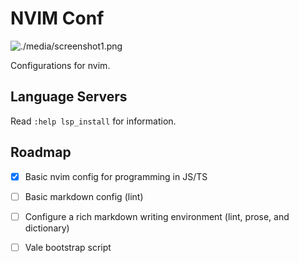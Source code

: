 # NVIM Conf

![./media/screenshot1.png](screenshot)

Configurations for nvim.

## Language Servers

Read `:help lsp_install` for information.

## Roadmap

- [x] Basic nvim config for programming in JS/TS
- [ ] Basic markdown config (lint)
- [ ] Configure a rich markdown writing environment (lint, prose, and dictionary)
- [ ] Vale bootstrap script

